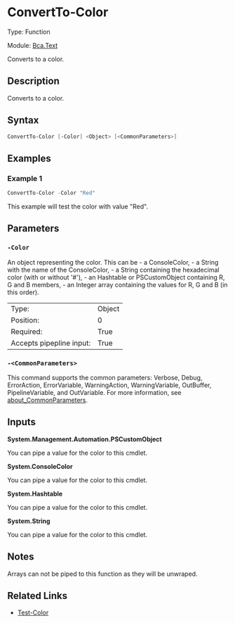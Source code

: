 # ConvertTo-Color

Type: Function

Module: [Bca.Text](../ReadMe.md)

Converts to a color.
## Description
Converts to a color.
## Syntax
```powershell
ConvertTo-Color [-Color] <Object> [<CommonParameters>]
```
## Examples
### Example 1
```powershell
ConvertTo-Color -Color "Red"
```
This example will test the color with value "Red".
## Parameters
### `-Color`
An object representing the color.
This can be
    - a ConsoleColor,
    - a String with the name of the ConsoleColor,
    - a String containing the hexadecimal color (with or without '#'),
    - an Hashtable or PSCustomObject containing R, G and B members,
    - an Integer array containing the values for R, G and B (in this order).

| | |
|:-|:-|
|Type:|Object|
|Position:|0|
|Required:|True|
|Accepts pipepline input:|True|

### `-<CommonParameters>`
This command supports the common parameters: Verbose, Debug, ErrorAction, ErrorVariable, WarningAction, WarningVariable, OutBuffer, PipelineVariable, and OutVariable.
For more information, see [about_CommonParameters](https:/go.microsoft.com/fwlink/?LinkID=113216).
## Inputs

**System.Management.Automation.PSCustomObject**

You can pipe a value for the color to this cmdlet.

**System.ConsoleColor**

You can pipe a value for the color to this cmdlet.

**System.Hashtable**

You can pipe a value for the color to this cmdlet.

**System.String**

You can pipe a value for the color to this cmdlet.
## Notes
Arrays can not be piped to this function as they will be unwraped.
## Related Links
- [Test-Color](Test-Color.md)
